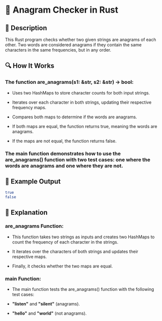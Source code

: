 # 📌 Anagram Checker in Rust

## 🚀 Description
This Rust program checks whether two given strings are anagrams of each other. Two words are considered anagrams if they contain the same characters in the same frequencies, but in any order.

## 🔍 How It Works
### The function are_anagrams(s1: &str, s2: &str) -> bool:

- Uses two HashMaps to store character counts for both input strings.

- Iterates over each character in both strings, updating their respective frequency maps.

- Compares both maps to determine if the words are anagrams.

- If both maps are equal, the function returns true, meaning the words are anagrams.

- If the maps are not equal, the function returns false.

### The main function demonstrates how to use the are_anagrams() function with two test cases: one where the words are anagrams and one where they are not.

## 🎯 Example Output
```sh
true
false
```

## 📂 Explanation
### are_anagrams Function:
- This function takes two strings as inputs and creates two HashMaps to count the frequency of each character in the strings.

- It iterates over the characters of both strings and updates their respective maps.

- Finally, it checks whether the two maps are equal.

### main Function:
- The main function tests the are_anagrams() function with the following test cases:

- **"listen"** and **"silent"** (anagrams).

- **"hello"** and **"world"** (not anagrams).
